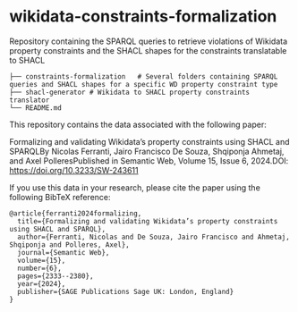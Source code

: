 # wikidata-constraints-formalization

Repository containing the SPARQL queries to retrieve violations of Wikidata property constraints and the SHACL shapes for the constraints translatable to SHACL

```
├── constraints-formalization   # Several folders containing SPARQL queries and SHACL shapes for a specific WD property constraint type
├── shacl-generator # Wikidata to SHACL property constraints translator
└── README.md
```

This repository contains the data associated with the following paper:

Formalizing and validating Wikidata’s property constraints using SHACL and SPARQLBy Nicolas Ferranti, Jairo Francisco De Souza, Shqiponja Ahmetaj, and Axel PolleresPublished in Semantic Web, Volume 15, Issue 6, 2024.DOI: https://doi.org/10.3233/SW-243611

If you use this data in your research, please cite the paper using the following BibTeX reference:

```
@article{ferranti2024formalizing,
  title={Formalizing and validating Wikidata’s property constraints using SHACL and SPARQL},
  author={Ferranti, Nicolas and De Souza, Jairo Francisco and Ahmetaj, Shqiponja and Polleres, Axel},
  journal={Semantic Web},
  volume={15},
  number={6},
  pages={2333--2380},
  year={2024},
  publisher={SAGE Publications Sage UK: London, England}
}
```

